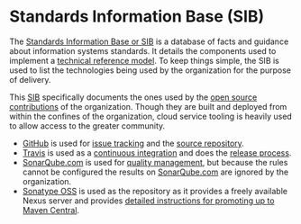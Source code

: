 Standards Information Base (SIB)
================================

The [Standards Information Base or SIB][Standards Information Base] is a
database of facts and guidance about information systems standards.  It
details the components used to implement a [technical reference model][].
To keep things simple, the SIB is used to list the technologies being used
by the organization for the purpose of delivery.

This [SIB][Standards Information Base] specifically documents the ones used by the [open source contributions][4] of the organization.  Though they are built and deployed from within the confines of the organization, cloud service tooling is heavily used to allow access to the greater community.

* [GitHub][] is used for [issue tracking][] and the [source repository][].
* [Travis][] is used as a [continuous integration][] and does the [release process](release-process.html).
* [SonarQube.com][] is used for [quality management][3], but because the rules cannot be configured the results on [SonarQube.com][] are ignored by the organization.
* [Sonatype OSS][] is used as the repository as it provides a freely available Nexus server and provides [detailed instructions for promoting up to Maven Central][2].


[Standards Information Base]: http://www.opengroup.org/public/arch/p3/sib/sib_intro.htm
[Technical Reference Model]: http://pubs.opengroup.org/architecture/togaf8-doc/arch/chap19.html
[GitHub]: http://github.com/
[GitHub Pages]: http://pages.github.com/
[Jenkins]: http://jenkins-ci.org/
[Wagon Git]: http://site.trajano.net/wagon-git/
[Sonatype OSS]: http://oss.sonatype.org/
[Travis]: https://travis-ci.org/
[SonarQube]: http://www.sonarqube.org/
[SonarQube.com]: https://www.sonarqube.com/
[Trac]: https://trac.edgewall.org/
[Distribution Management]: ./distribution-management.html
[Continuous Integration]: ./integration.html
[Issue Tracking]: ./issue-tracking.html
[Source Repository]: ./source-repository.html
[2]: http://central.sonatype.org/pages/ossrh-guide.html
[3]: ./code-quality.html
[4]: https://github.com/trajano?tab=repositories
[6]: ./license-choice.html
[Slack]: https://trajano.slack.com/
[Kanban]: https://www.agilealliance.org/glossary/kanban-board/
[Scrum]: http://scrummethodology.com/
[Visual Studio Team Services]: https://www.visualstudio.com/team-services/
